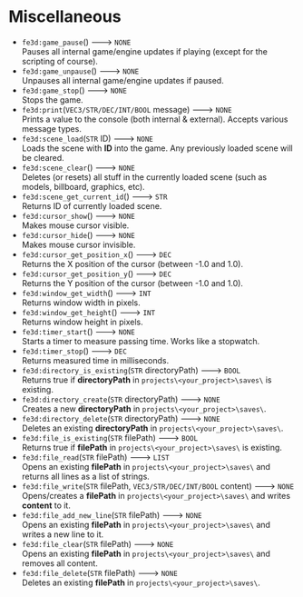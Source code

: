 # Miscellaneous
- `fe3d:game_pause`() ---> `NONE`  
  Pauses all internal game/engine updates if playing (except for the scripting of course).
- `fe3d:game_unpause`() ---> `NONE`  
  Unpauses all internal game/engine updates if paused.
- `fe3d:game_stop`() ---> `NONE`  
  Stops the game.
- `fe3d:print`(`VEC3/STR/DEC/INT/BOOL` message) ---> `NONE`  
  Prints a value to the console (both internal & external). Accepts various message types.
- `fe3d:scene_load`(`STR` ID) ---> `NONE`  
  Loads the scene with **ID** into the game. Any previously loaded scene will be cleared.
- `fe3d:scene_clear`() ---> `NONE`  
  Deletes (or resets) all stuff in the currently loaded scene (such as models, billboard, graphics, etc).
- `fe3d:scene_get_current_id`() ---> `STR`  
  Returns ID of currently loaded scene.
- `fe3d:cursor_show`() ---> `NONE`  
  Makes mouse cursor visible.
- `fe3d:cursor_hide`() ---> `NONE`  
  Makes mouse cursor invisible.
- `fe3d:cursor_get_position_x`() ---> `DEC`  
  Returns the X position of the cursor (between -1.0 and 1.0).
- `fe3d:cursor_get_position_y`() ---> `DEC`  
  Returns the Y position of the cursor (between -1.0 and 1.0).
- `fe3d:window_get_width`() ---> `INT`  
  Returns window width in pixels.
- `fe3d:window_get_height`() ---> `INT`  
  Returns window height in pixels.
- `fe3d:timer_start`() ---> `NONE`  
  Starts a timer to measure passing time. Works like a stopwatch.
- `fe3d:timer_stop`() ---> `DEC`  
  Returns measured time in milliseconds.
- `fe3d:directory_is_existing`(`STR` directoryPath) ---> `BOOL`  
  Returns true if **directoryPath** in `projects\<your_project>\saves\` is existing.
- `fe3d:directory_create`(`STR` directoryPath) ---> `NONE`  
  Creates a new **directoryPath** in `projects\<your_project>\saves\`.
- `fe3d:directory_delete`(`STR` directoryPath) ---> `NONE`  
  Deletes an existing **directoryPath** in `projects\<your_project>\saves\`.
- `fe3d:file_is_existing`(`STR` filePath) ---> `BOOL`  
  Returns true if **filePath** in `projects\<your_project>\saves\` is existing.
- `fe3d:file_read`(`STR` filePath) ---> `LIST`  
  Opens an existing **filePath** in `projects\<your_project>\saves\` and returns all lines as a list of strings.
- `fe3d:file_write`(`STR` filePath, `VEC3/STR/DEC/INT/BOOL` content) ---> `NONE`  
  Opens/creates a **filePath** in `projects\<your_project>\saves\` and writes **content** to it.
- `fe3d:file_add_new_line`(`STR` filePath) ---> `NONE`  
  Opens an existing **filePath** in `projects\<your_project>\saves\` and writes a new line to it.
- `fe3d:file_clear`(`STR` filePath) ---> `NONE`  
  Opens an existing **filePath** in `projects\<your_project>\saves\` and removes all content.
- `fe3d:file_delete`(`STR` filePath) ---> `NONE`  
  Deletes an existing **filePath** in `projects\<your_project>\saves\`.
